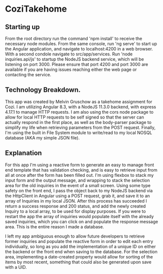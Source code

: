 # CoziTakehome

## Starting up
From the root directory run the command 'npm install' to receive the necessary node modules.  From the same console, run 'ng serve' to start up the Angular application, and navigate to localhost:4200 in a web browser.  With a second condole navigate to src/app/services.  Run 'node inquiries.api/js' to startup the NodeJS backend service, which will be listening on port 3000.  Please ensure that port 4200 and port 3000 are available if you are having issues reaching either the web page or contacting the service.  

## Technology Breakdown. 
This app was created by Melvin Gruschow as a takehome assignment for Cozi.  I am utilizing Angular 8.3, with a NodeJS 11.3.0 backend, with express 4.17.1 to manage HTTP requests.  I am also using the cors node package to allow for local HTTP requests to be self signed so that the server can actually respond in the first place, as well as the body-parser package to simplify my life when retrieving parameters from the POST request.  Finally, I'm using the built in File System module to write/read to my local NOSQL database (AKA my simple JSON file).

## Explanation
For this app I'm using a reactive form to generate an easy to manage front end template that has validation checking, and is easy to retrieve input from all at once after the form has been filled out.  I'm using flexbox to stack my input form and the output message, and wrapping to stack the selection area for the old inquiries in the event of a small screen.  Using some type safety on the front end, I pass the object back to my NodeJS backend via the HttpClient in Angular using a POST request, grab it, and save it to an array of Inquiries in my local JSON.  After this process has succeeded I return a success response and 200 status, and add the newly created Inquiry to a local array, to be used for display purposes.  If you were to restart the app the array of inquiries would populate itself with the already saved inquiries, which you can click on and populate the response message area. This is the entire reason I made a database. 

I left my app ambiguous enough to allow future developers to retrieve former inquiries and populate the reactive form in order to edit each entry individually, so long as you add the implementation of a unique ID on either the backend or the front end when saving to the database.  For the selection area, implementing a date-created property would allow for sorting of the items by most recent, something that could also be generated upon save with a UID.  
